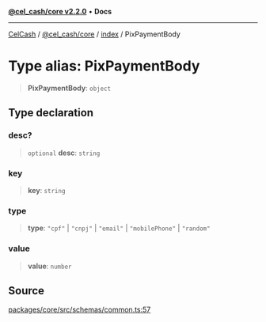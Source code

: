 [**@cel_cash/core v2.2.0**](../../README.md) • **Docs**

***

[CelCash](../../../../packages.md) / [@cel\_cash/core](../../README.md) / [index](../README.md) / PixPaymentBody

# Type alias: PixPaymentBody

> **PixPaymentBody**: `object`

## Type declaration

### desc?

> `optional` **desc**: `string`

### key

> **key**: `string`

### type

> **type**: `"cpf"` \| `"cnpj"` \| `"email"` \| `"mobilePhone"` \| `"random"`

### value

> **value**: `number`

## Source

[packages/core/src/schemas/common.ts:57](https://github.com/Pyxlab/celcash/blob/9e2eeefc75067a4b86d18d5bb144eb4446f097c2/packages/core/src/schemas/common.ts#L57)
